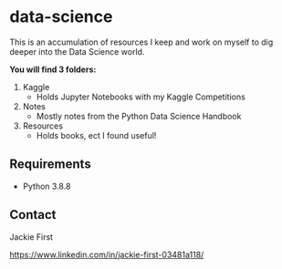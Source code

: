 # data-science

This is an accumulation of resources I keep and work on myself to dig deeper into the Data Science world.

**You will find 3 folders:**
1. Kaggle
    - Holds Jupyter Notebooks with my Kaggle Competitions
2. Notes 
    - Mostly notes from the Python Data Science Handbook
3. Resources
    - Holds books, ect I found useful!

## Requirements

- Python 3.8.8

## Contact

Jackie First

https://www.linkedin.com/in/jackie-first-03481a118/
